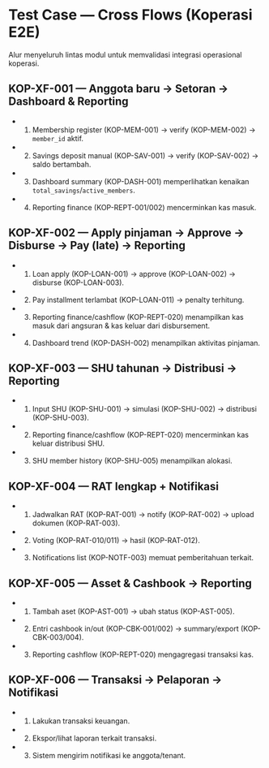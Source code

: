 # Test Case — Cross Flows (Koperasi E2E)

Alur menyeluruh lintas modul untuk memvalidasi integrasi operasional koperasi.

## KOP-XF-001 — Anggota baru → Setoran → Dashboard & Reporting
- 1) Membership register (KOP-MEM-001) → verify (KOP-MEM-002) → `member_id` aktif.
- 2) Savings deposit manual (KOP-SAV-001) → verify (KOP-SAV-002) → saldo bertambah.
- 3) Dashboard summary (KOP-DASH-001) memperlihatkan kenaikan `total_savings`/`active_members`.
- 4) Reporting finance (KOP-REPT-001/002) mencerminkan kas masuk.

## KOP-XF-002 — Apply pinjaman → Approve → Disburse → Pay (late) → Reporting
- 1) Loan apply (KOP-LOAN-001) → approve (KOP-LOAN-002) → disburse (KOP-LOAN-003).
- 2) Pay installment terlambat (KOP-LOAN-011) → penalty terhitung.
- 3) Reporting finance/cashflow (KOP-REPT-020) menampilkan kas masuk dari angsuran & kas keluar dari disbursement.
- 4) Dashboard trend (KOP-DASH-002) menampilkan aktivitas pinjaman.

## KOP-XF-003 — SHU tahunan → Distribusi → Reporting
- 1) Input SHU (KOP-SHU-001) → simulasi (KOP-SHU-002) → distribusi (KOP-SHU-003).
- 2) Reporting finance/cashflow (KOP-REPT-020) mencerminkan kas keluar distribusi SHU.
- 3) SHU member history (KOP-SHU-005) menampilkan alokasi.

## KOP-XF-004 — RAT lengkap + Notifikasi
- 1) Jadwalkan RAT (KOP-RAT-001) → notify (KOP-RAT-002) → upload dokumen (KOP-RAT-003).
- 2) Voting (KOP-RAT-010/011) → hasil (KOP-RAT-012).
- 3) Notifications list (KOP-NOTF-003) memuat pemberitahuan terkait.

## KOP-XF-005 — Asset & Cashbook → Reporting
- 1) Tambah aset (KOP-AST-001) → ubah status (KOP-AST-005).
- 2) Entri cashbook in/out (KOP-CBK-001/002) → summary/export (KOP-CBK-003/004).
- 3) Reporting cashflow (KOP-REPT-020) mengagregasi transaksi kas.

## KOP-XF-006 — Transaksi → Pelaporan → Notifikasi
- 1) Lakukan transaksi keuangan.
- 2) Ekspor/lihat laporan terkait transaksi.
- 3) Sistem mengirim notifikasi ke anggota/tenant.

